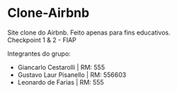 # Clone-Airbnb

Site clone do Airbnb. Feito apenas para fins educativos. <br>
Checkpoint 1 & 2 - FIAP

Integrantes do grupo:

- Giancarlo Cestarolli | RM: 555 <br>
- Gustavo Laur Pisanello | RM: 556603 <br>
- Leonardo de Farias | RM: 555
